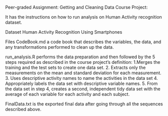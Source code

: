 Peer-graded Assignment: Getting and Cleaning Data Course Project:


It has the instructions on how to run analysis on Human Activity recognition dataset.

Dataset
Human Activity Recognition Using Smartphones

Files
CodeBook.md a code book that describes the variables, the data, and any transformations performed to clean up the data.

run_analysis.R performs the data preparation and then followed by the 5 steps required as described in the course project’s definition:
1.Merges the training and the test sets to create one data set.
2. Extracts only the measurements on the mean and standard deviation for each measurement.
3. Uses descriptive activity names to name the activities in the data set
4. Appropriately labels the data set with descriptive variable names.
5. From the data set in step 4, creates a second, independent tidy data set with the average of each variable for each activity and each subject.

FinalData.txt is the exported final data after going through all the sequences described above.
